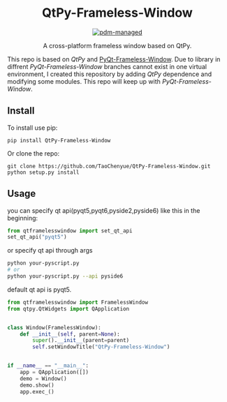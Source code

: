 <div align=center>

# QtPy-Frameless-Window

[![pdm-managed](https://img.shields.io/badge/pdm-managed-blueviolet)](https://pdm.fming.dev)

A cross-platform frameless window based on QtPy.

</div>

This repo is based on *QtPy* and [PyQt-Frameless-Window](https://github.com/zhiyiYo/PyQt-Frameless-Window). Due to library in diffrent *PyQt-Frameless-Window* branches cannot exist in one virtual environment, I created this repository by adding *QtPy* dependence and modifying some modules. This repo will keep up with *PyQt-Frameless-Window*.

## Install
To install use pip:
```shell
pip install QtPy-Frameless-Window
```
Or clone the repo:
```shell
git clone https://github.com/TaoChenyue/QtPy-Frameless-Window.git
python setup.py install
```

## Usage
you can specify qt api(pyqt5,pyqt6,pyside2,pyside6) like this in the beginning:

```python
from qtframelesswindow import set_qt_api
set_qt_api("pyqt5")
```
or specify qt api through args
```sh
python your-pyscript.py
# or 
python your-pyscript.py --api pyside6
```
default qt api is pyqt5.
```python
from qtframelesswindow import FramelessWindow
from qtpy.QtWidgets import QApplication


class Window(FramelessWindow):
    def __init__(self, parent=None):
        super().__init__(parent=parent)
        self.setWindowTitle("QtPy-Frameless-Window")


if __name__ == "__main__":
    app = QApplication([])
    demo = Window()
    demo.show()
    app.exec_()

```